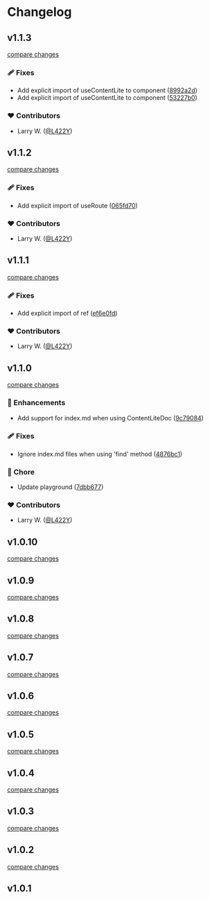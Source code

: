 # Changelog


## v1.1.3

[compare changes](https://github.com/l422y/nuxt-content-lite/compare/v1.1.2...v1.1.3)

### 🩹 Fixes

- Add explicit import of useContentLite to component ([8992a2d](https://github.com/l422y/nuxt-content-lite/commit/8992a2d))
- Add explicit import of useContentLite to component ([53227b0](https://github.com/l422y/nuxt-content-lite/commit/53227b0))

### ❤️ Contributors

- Larry W. ([@L422Y](http://github.com/L422Y))

## v1.1.2

[compare changes](https://github.com/l422y/nuxt-content-lite/compare/v1.1.1...v1.1.2)

### 🩹 Fixes

- Add explicit import of useRoute ([065fd70](https://github.com/l422y/nuxt-content-lite/commit/065fd70))

### ❤️ Contributors

- Larry W. ([@L422Y](http://github.com/L422Y))

## v1.1.1

[compare changes](https://github.com/l422y/nuxt-content-lite/compare/v1.1.0...v1.1.1)

### 🩹 Fixes

- Add explicit import of ref ([ef6e0fd](https://github.com/l422y/nuxt-content-lite/commit/ef6e0fd))

### ❤️ Contributors

- Larry W. ([@L422Y](http://github.com/L422Y))

## v1.1.0

[compare changes](https://github.com/l422y/nuxt-content-lite/compare/v1.0.10...v1.1.0)

### 🚀 Enhancements

- Add support for index.md when using ContentLiteDoc ([9c79084](https://github.com/l422y/nuxt-content-lite/commit/9c79084))

### 🩹 Fixes

- Ignore index.md files when using 'find' method ([4876bc1](https://github.com/l422y/nuxt-content-lite/commit/4876bc1))

### 🏡 Chore

- Update playground ([7dbb677](https://github.com/l422y/nuxt-content-lite/commit/7dbb677))

### ❤️ Contributors

- Larry W. ([@L422Y](http://github.com/L422Y))

## v1.0.10

[compare changes](https://github.com/l422y/nuxt-content-lite/compare/v1.0.9...v1.0.10)

## v1.0.9

[compare changes](https://github.com/l422y/nuxt-content-lite/compare/v1.0.8...v1.0.9)

## v1.0.8

[compare changes](https://github.com/l422y/nuxt-content-lite/compare/v1.0.7...v1.0.8)

## v1.0.7

[compare changes](https://github.com/l422y/nuxt-content-lite/compare/v1.0.6...v1.0.7)

## v1.0.6

[compare changes](https://github.com/l422y/nuxt-content-lite/compare/v1.0.5...v1.0.6)

## v1.0.5

[compare changes](https://github.com/l422y/nuxt-content-lite/compare/v1.0.4...v1.0.5)

## v1.0.4

[compare changes](https://github.com/l422y/nuxt-content-lite/compare/v1.0.3...v1.0.4)

## v1.0.3

[compare changes](https://github.com/l422y/nuxt-content-lite/compare/v1.0.2...v1.0.3)

## v1.0.2

[compare changes](https://github.com/l422y/nuxt-content-lite/compare/v1.0.1...v1.0.2)

## v1.0.1

